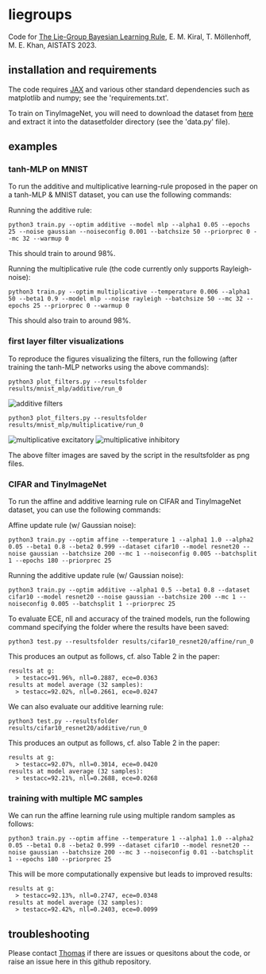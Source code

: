 # liegroups
Code for [The Lie-Group Bayesian Learning Rule](https://arxiv.org/abs/2303.04397),
E. M. Kiral, T. Möllenhoff, M. E. Khan, AISTATS 2023.

## installation and requirements
The code requires [JAX](https://github.com/google/jax) and various other standard dependencies such as matplotlib and numpy; see the 'requirements.txt'. 

To train on TinyImageNet, you will need to download the dataset from [here](http://cs231n.stanford.edu/tiny-imagenet-200.zip) 
and extract it into the datasetfolder directory (see the 'data.py' file). 

## examples

### tanh-MLP on MNIST
To run the additive and multiplicative learning-rule proposed in the paper on a tanh-MLP & MNIST dataset, you can use the following commands: 

Running the additive rule:
```
python3 train.py --optim additive --model mlp --alpha1 0.05 --epochs 25 --noise gaussian --noiseconfig 0.001 --batchsize 50 --priorprec 0 --mc 32 --warmup 0
``` 

This should train to around 98%.

Running the multiplicative rule (the code currently only supports Rayleigh-noise):
```
python3 train.py --optim multiplicative --temperature 0.006 --alpha1 50 --beta1 0.9 --model mlp --noise rayleigh --batchsize 50 --mc 32 --epochs 25 --priorprec 0 --warmup 0
```

This should also train to around 98%.

### first layer filter visualizations

To reproduce the figures visualizing the filters, run the following (after training the tanh-MLP networks using the above commands):

```
python3 plot_filters.py --resultsfolder results/mnist_mlp/additive/run_0 
```

![additive filters](https://i.imgur.com/PD3utxC.png)

```
python3 plot_filters.py --resultsfolder results/mnist_mlp/multiplicative/run_0 
```

![multiplicative excitatory](https://i.imgur.com/6v3LWn5.png)
![multiplicative inhibitory](https://i.imgur.com/2NDYJq6.png)

The above filter images are saved by the script in the resultsfolder as png files. 

### CIFAR and TinyImageNet
To run the affine and additive learning rule on CIFAR and TinyImageNet dataset, you can use the following commands: 

Affine update rule (w/ Gaussian noise):
```
python3 train.py --optim affine --temperature 1 --alpha1 1.0 --alpha2 0.05 --beta1 0.8 --beta2 0.999 --dataset cifar10 --model resnet20 --noise gaussian --batchsize 200 --mc 1 --noiseconfig 0.005 --batchsplit 1 --epochs 180 --priorprec 25
```

Running the additive update rule (w/ Gaussian noise):
```
python3 train.py --optim additive --alpha1 0.5 --beta1 0.8 --dataset cifar10 --model resnet20 --noise gaussian --batchsize 200 --mc 1 --noiseconfig 0.005 --batchsplit 1 --priorprec 25
```

To evaluate ECE, nll and accuracy of the trained models, run the following command specifying the folder where the results have been saved:

```
python3 test.py --resultsfolder results/cifar10_resnet20/affine/run_0
```

This produces an output as follows, cf. also Table 2 in the paper:
```
results at g:
  > testacc=91.96%, nll=0.2887, ece=0.0363
results at model average (32 samples):
  > testacc=92.02%, nll=0.2661, ece=0.0247
```

We can also evaluate our additive learning rule:
```
python3 test.py --resultsfolder results/cifar10_resnet20/additive/run_0
```

This produces an output as follows, cf. also Table 2 in the paper:
```
results at g:
  > testacc=92.07%, nll=0.3014, ece=0.0420
results at model average (32 samples):
  > testacc=92.21%, nll=0.2688, ece=0.0268
```

### training with multiple MC samples

We can run the affine learning rule using multiple random samples as follows:
```
python3 train.py --optim affine --temperature 1 --alpha1 1.0 --alpha2 0.05 --beta1 0.8 --beta2 0.999 --dataset cifar10 --model resnet20 --noise gaussian --batchsize 200 --mc 3 --noiseconfig 0.01 --batchsplit 1 --epochs 180 --priorprec 25
```
This will be more computationally expensive but leads to improved results:
```
results at g:
  > testacc=92.13%, nll=0.2747, ece=0.0348
results at model average (32 samples):
  > testacc=92.42%, nll=0.2403, ece=0.0099
```

## troubleshooting

Please contact [Thomas](thomas.moellenhoff@riken.jp) if there are issues or quesitons about the code, or raise an issue here in this github repository.
